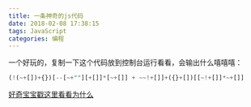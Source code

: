 ```yaml
---
title: 一条神奇的js代码
date: 2018-02-08 17:38:15
tags: JavaScript
categories: 编程
---
```

一个好玩的，复制一下这个代码放到控制台运行看看，会输出什么嘻嘻嘻：
```javascript
(!(~+[])+{})[--[~+""][+[]]*[~+[]] + ~~!+[]]+({}+[])[[~!+[]]*~+[]]
```
[好奇宝宝戳这里看看为什么](http://www.cnblogs.com/lvdabao/p/4280518.html)